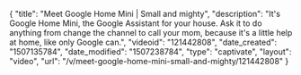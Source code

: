 {
    "title": "Meet Google Home Mini | Small and mighty",
    "description": "It's Google Home Mini, the Google Assistant for your house. Ask it to do anything from change the channel to call your mom, because it's a little help at home, like only Google can.",
    "videoid": "121442808",
    "date_created": "1507135784",
    "date_modified": "1507238784",
    "type": "captivate",
    "layout": "video",
    "url": "\/v\/meet-google-home-mini-small-and-mighty\/121442808"
}